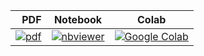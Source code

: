 | PDF | Notebook                                                                                                                                                                            | Colab                                                                                                                                                                 |
|----:|-------------------------------------------------------------------------------------------------------------------------------------------------------------------------------------|-----------------------------------------------------------------------------------------------------------------------------------------------------------------------|
| [![pdf](https://github.com/FortAwesome/Font-Awesome/blob/6.x/svgs/regular/file-pdf.svg)](https://github.com/MMIV-ML/fastMONAI/blob/master/paper/paper.pdf) | [![nbviewer](https://raw.githubusercontent.com/jupyter/design/master/logos/Badges/nbviewer_badge.svg)](https://nbviewer.org/github/MMIV-ML/fastMONAI/blob/master/paper/paper.ipynb) | [![Google Colab](https://colab.research.google.com/assets/colab-badge.svg)](https://colab.research.google.com/github/MMIV-ML/fastMONAI/blob/master/paper/paper.ipynb) |
